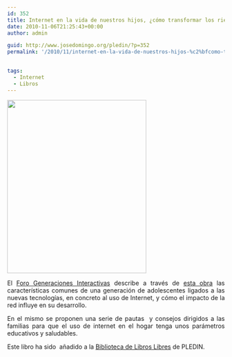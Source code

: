 ```yaml
---
id: 352
title: Internet en la vida de nuestros hijos, ¿cómo transformar los riesgos en oportunidades?
date: 2010-11-06T21:25:43+00:00
author: admin

guid: http://www.josedomingo.org/pledin/?p=352
permalink: '/2010/11/internet-en-la-vida-de-nuestros-hijos-%c2%bfcomo-transformar-los-riesgos-en-oportunidades/'

  
tags:
  - Internet
  - Libros
---
```

<img class="aligncenter" title="libros" src="http://3.bp.blogspot.com/_nFd5JoMNQR8/TIJVIhJSbcI/AAAAAAAABss/dwRAwp2ZzMk/s400/Captura+de+pantalla+2010-09-04+a+las+16.17.04.png" alt="" width="322" height="400" />

<p style="text-align: justify;">
  El <a href="http://www.generacionesinteractivas.org">Foro Generaciones Interactivas</a> describe a través de <a href="https://docs.google.com/viewer?url=http://www.generacionesinteractivas.org/wp-content/uploads/2010/08/Internet-en-la-vida-de-nuestros-hijos.pdf">esta obra</a> las características comunes de una generación de adolescentes ligados a las nuevas tecnologías, en concreto al uso de Internet, y cómo el impacto de la red influye en su desarrollo.
</p>

<p style="text-align: justify;">
  En el mismo se proponen una serie de pautas  y consejos dirigidos a las familias para que el uso de internet en el hogar tenga unos parámetros educativos y saludables.
</p>

<p style="text-align: justify;">
  Este libro ha sido  añadido a la <a href="http://www.josedomingo.org/web/mod/data/view.php?id=1670">Biblioteca de Libros Libres</a> de PLEDIN.
</p>

<!-- AddThis Advanced Settings generic via filter on the_content -->

<!-- AddThis Share Buttons generic via filter on the_content -->